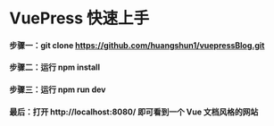 # VuePress 快速上手

#### 步骤一：git clone https://github.com/huangshun1/vuepressBlog.git

#### 步骤二：运行 npm install

#### 步骤三：运行 npm run dev

#### 最后：打开 http://localhost:8080/ 即可看到一个 Vue 文档风格的网站